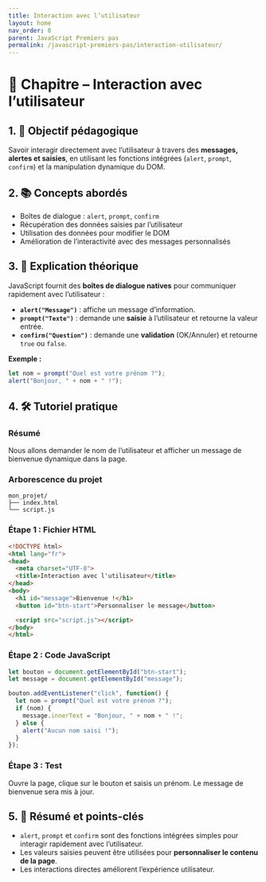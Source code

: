 ```yaml
---
title: Interaction avec l’utilisateur
layout: home
nav_order: 8
parent: JavaScript Premiers pas
permalink: /javascript-premiers-pas/interaction-utilisateur/
---
```


# 📘 Chapitre – Interaction avec l’utilisateur

## 1. 🎯 Objectif pédagogique

Savoir interagir directement avec l’utilisateur à travers des **messages, alertes et saisies**, en utilisant les fonctions intégrées (`alert`, `prompt`, `confirm`) et la manipulation dynamique du DOM.

## 2. 📚 Concepts abordés

* Boîtes de dialogue : `alert`, `prompt`, `confirm`
* Récupération des données saisies par l’utilisateur
* Utilisation des données pour modifier le DOM
* Amélioration de l’interactivité avec des messages personnalisés

## 3. 🧠 Explication théorique

JavaScript fournit des **boîtes de dialogue natives** pour communiquer rapidement avec l’utilisateur :

* **`alert("Message")`** : affiche un message d’information.
* **`prompt("Texte")`** : demande une **saisie** à l’utilisateur et retourne la valeur entrée.
* **`confirm("Question")`** : demande une **validation** (OK/Annuler) et retourne `true` ou `false`.

**Exemple :**

```js
let nom = prompt("Quel est votre prénom ?");
alert("Bonjour, " + nom + " !");
```

## 4. 🛠 Tutoriel pratique

### Résumé

Nous allons demander le nom de l’utilisateur et afficher un message de bienvenue dynamique dans la page.

### Arborescence du projet

```
mon_projet/
├── index.html
└── script.js
```

### **Étape 1 : Fichier HTML**

```html
<!DOCTYPE html>
<html lang="fr">
<head>
  <meta charset="UTF-8">
  <title>Interaction avec l'utilisateur</title>
</head>
<body>
  <h1 id="message">Bienvenue !</h1>
  <button id="btn-start">Personnaliser le message</button>

  <script src="script.js"></script>
</body>
</html>
```

### **Étape 2 : Code JavaScript**

```js
let bouton = document.getElementById("btn-start");
let message = document.getElementById("message");

bouton.addEventListener("click", function() {
  let nom = prompt("Quel est votre prénom ?");
  if (nom) {
    message.innerText = "Bonjour, " + nom + " !";
  } else {
    alert("Aucun nom saisi !");
  }
});
```

### **Étape 3 : Test**

Ouvre la page, clique sur le bouton et saisis un prénom. Le message de bienvenue sera mis à jour.

## 5. 🧾 Résumé et points-clés

* `alert`, `prompt` et `confirm` sont des fonctions intégrées simples pour interagir rapidement avec l’utilisateur.
* Les valeurs saisies peuvent être utilisées pour **personnaliser le contenu de la page**.
* Les interactions directes améliorent l’expérience utilisateur.

